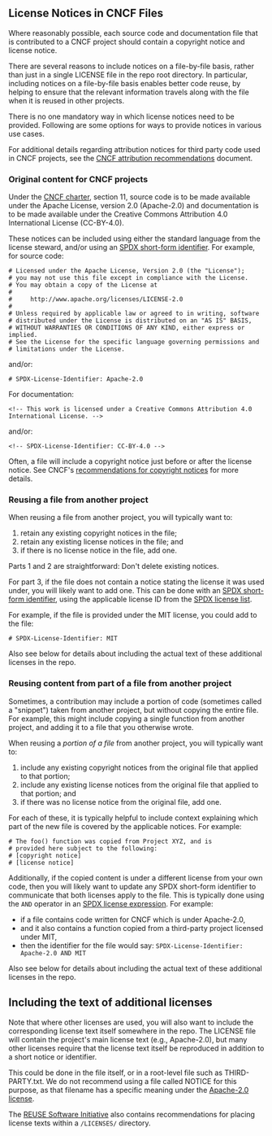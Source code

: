 <!-- SPDX-License-Identifier: CC-BY-4.0 -->

## License Notices in CNCF Files

Where reasonably possible, each source code and documentation file that is contributed to a CNCF project should contain a copyright notice and license notice.

There are several reasons to include notices on a file-by-file basis, rather than just in a single LICENSE file in the repo root directory. In particular, including notices on a file-by-file basis enables better code reuse, by helping to ensure that the relevant information travels along with the file when it is reused in other projects.

There is no one mandatory way in which license notices need to be provided. Following are some options for ways to provide notices in various use cases.

For additional details regarding attribution notices for third party code used
in CNCF projects, see the [CNCF attribution recommendations] document.

### Original content for CNCF projects

Under the [CNCF charter], section 11, source code is to be made available under the Apache License, version 2.0 (Apache-2.0) and documentation is to be made available under the Creative Commons Attribution 4.0 International License (CC-BY-4.0).

These notices can be included using either the standard language from the license steward, and/or using an [SPDX short-form identifier](https://spdx.dev/ids). For example, for source code:

```
# Licensed under the Apache License, Version 2.0 (the "License");
# you may not use this file except in compliance with the License.
# You may obtain a copy of the License at
#
#     http://www.apache.org/licenses/LICENSE-2.0
#
# Unless required by applicable law or agreed to in writing, software
# distributed under the License is distributed on an "AS IS" BASIS,
# WITHOUT WARRANTIES OR CONDITIONS OF ANY KIND, either express or implied.
# See the License for the specific language governing permissions and
# limitations under the License.
```

and/or:

```
# SPDX-License-Identifier: Apache-2.0
```

For documentation:

```
<!-- This work is licensed under a Creative Commons Attribution 4.0 International License. -->
```

and/or:

```
<!-- SPDX-License-Identifier: CC-BY-4.0 -->
```

Often, a file will include a copyright notice just before or after the license notice. See CNCF's [recommendations for copyright notices](./copyright-notices.md) for more details.

### Reusing a file from another project

When reusing a file from another project, you will typically want to:
1. retain any existing copyright notices in the file;
2. retain any existing license notices in the file; and
3. if there is no license notice in the file, add one.

Parts 1 and 2 are straightforward: Don't delete existing notices.

For part 3, if the file does not contain a notice stating the license it was used under, you will likely want to add one. This can be done with an [SPDX short-form identifier](https://spdx.dev/ids), using the applicable license ID from the [SPDX license list](https://spdx.org/licenses).

For example, if the file is provided under the MIT license, you could add to the file:

```
# SPDX-License-Identifier: MIT
```

Also see below for details about including the actual text of these additional licenses in the repo.

### Reusing content from part of a file from another project

Sometimes, a contribution may include a portion of code (sometimes called a "snippet") taken from another project, but without copying the entire file. For example, this might include copying a single function from another project, and adding it to a file that you otherwise wrote.

When reusing a _portion of a file_ from another project, you will typically want to:
1. include any existing copyright notices from the original file that applied to that portion;
2. include any existing license notices from the original file that applied to that portion; and
3. if there was no license notice from the original file, add one.

For each of these, it is typically helpful to include context explaining which part of the new file is covered by the applicable notices. For example:

```
# The foo() function was copied from Project XYZ, and is
# provided here subject to the following:
# [copyright notice]
# [license notice]
```

Additionally, if the copied content is under a different license from your own code, then you will likely want to update any SPDX short-form identifier to communicate that both licenses apply to the file. This is typically done using the `AND` operator in an [SPDX license expression](https://spdx.dev/ids). For example:
* if a file contains code written for CNCF which is under Apache-2.0,
* and it also contains a function copied from a third-party project licensed under MIT,
* then the identifier for the file would say: `SPDX-License-Identifier: Apache-2.0 AND MIT`

Also see below for details about including the actual text of these additional licenses in the repo.

## Including the text of additional licenses

Note that where other licenses are used, you will also want to include the corresponding license text itself somewhere in the repo. The LICENSE file will contain the project's main license text (e.g., Apache-2.0), but many other licenses require that the license text itself be reproduced in addition to a short notice or identifier.

This could be done in the file itself, or in a root-level file such as THIRD-PARTY.txt. We do not recommend using a file called NOTICE for this purpose, as that filename has a specific meaning under the [Apache-2.0 license](https://www.apache.org/licenses/LICENSE-2.0.txt).

The [REUSE Software Initiative](https://reuse.software/spec/) also contains recommendations for placing license texts within a `/LICENSES/` directory.

[CNCF Charter]: https://github.com/cncf/foundation/blob/master/charter.md
[CNCF attribution recommendations]: https://github.com/cncf/foundation/blob/main/recommendations-for-attribution.md
